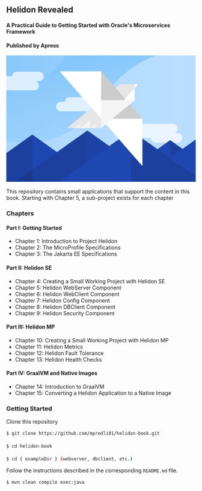 ## Helidon Revealed
#### A Practical Guide to Getting Started with Oracle's Microservices Framework

#### Published by Apress

![Helidon Logo](./images/heldion-logo.png)

This repository contains small applications that support the content in this book. Starting with Chapter 5, a sub-project exists for each chapter

### Chapters

#### Part I: Getting Started
* Chapter 1: Introduction to Project Helidon
* Chapter 2: The MicroProfile Specifications
* Chapter 3: The Jakarta EE Specifications

#### Part II: Helidon SE
* Chapter 4: Creating a Small Working Project with Helidon SE
* Chapter 5: Helidon WebServer Component
* Chapter 6: Helidon WebClient Component
* Chapter 7: Helidon Config Component
* Chapter 8: Helidon DBClient Component
* Chapter 9: Helidon Security Component

#### Part III: Helidon MP
* Chapter 10: Creating a Small Working Project with Helidon MP
* Chapter 11: Helidon Metrics
* Chapter 12: Helidon Fault Tolerance
* Chapter 13: Helidon Health Checks

#### Part IV: GraalVM and Native Images
* Chapter 14: Introduction to GraalVM
* Chapter 15: Converting a Helidon Application to a Native Image

### Getting Started

Clone this repository

```bash
$ git clone https://github.com/mpredli01/helidon-book.git

$ cd helidon-book

$ cd { exampleDir } (webserver, dbclient, etc.) 

```

Follow the instructions described in the corresponding `README.md` file.
                                                                        
```bash
$ mvn clean compile exec:java
```
